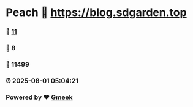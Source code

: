 # Peach :link: https://blog.sdgarden.top 
### :page_facing_up: [11](https://blog.sdgarden.top/tag.html) 
### :speech_balloon: 8 
### :hibiscus: 11499 
### :alarm_clock: 2025-08-01 05:04:21 
### Powered by :heart: [Gmeek](https://github.com/Meekdai/Gmeek)
